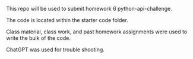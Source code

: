 This repo will be used to submit homework 6 python-api-challenge.

The code is located within the starter code folder.

Class material, class work, and past homework assignments were used to write the bulk of the code.

ChatGPT was used for trouble shooting.
